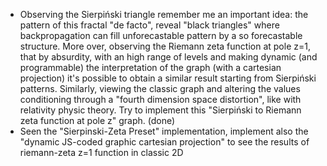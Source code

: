 - Observing the Sierpiński triangle remember me an important idea: the pattern of this fractal "de facto", reveal "black triangles" where backpropagation can fill unforecastable pattern by a so forecastable structure. More over, observing the Riemann zeta function at pole z=1, that by absurdity, with an high range of levels and making dynamic (and programmable) the interpretation of the graph (with a cartesian projection) it's possible to obtain a similar result starting from Sierpiński patterns. Similarly, viewing the classic graph and altering the values conditioning through a "fourth dimension space distortion", like with relativity physic theory. Try to implement this "Sierpiński to Riemann zeta function at pole z" graph. (done)
- Seen the "Sierpinski-Zeta Preset" implementation, implement also the "dynamic JS-coded graphic cartesian projection" to see the results of riemann-zeta z=1 function in classic 2D